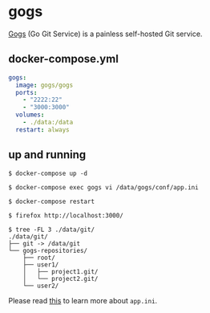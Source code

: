gogs
====

[Gogs][1] (Go Git Service) is a painless self-hosted Git service.

## docker-compose.yml

```yaml
gogs:
  image: gogs/gogs
  ports:
    - "2222:22"
    - "3000:3000"
  volumes:
    - ./data:/data
  restart: always
```

## up and running

```
$ docker-compose up -d

$ docker-compose exec gogs vi /data/gogs/conf/app.ini

$ docker-compose restart

$ firefox http://localhost:3000/

$ tree -FL 3 ./data/git/
./data/git/
├── git -> /data/git
└── gogs-repositories/
    ├── root/
    ├── user1/
    │   ├── project1.git/
    │   └── project2.git/
    └── user2/
```

Please read [this][2] to learn more about `app.ini`.

[1]: https://gogs.io/
[2]: https://gogs.io/docs/advanced/configuration_cheat_sheet.html
